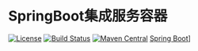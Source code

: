# SpringBoot集成服务容器
[![License](https://img.shields.io/badge/license-Apache%202-blue)](https://github.com/chijinhuang/baffalotech/blob/master/LICENSE) [![Build Status](https://travis-ci.org/chijinhuang/baffalotech.svg?branch=master)](https://travis-ci.org/chijinhuang/baffalotech) [![Maven Central](https://maven-badges.herokuapp.com/maven-central/com.baffalotech/baffalotech-integration-http/badge.svg)](https://maven-badges.herokuapp.com/maven-central/com.baffalotech/baffalotech-integration-http) [Spring Boot](https://img.shields.io/badge/Spring%20Boot-2.1.6.RELEASE-blue.svg)]